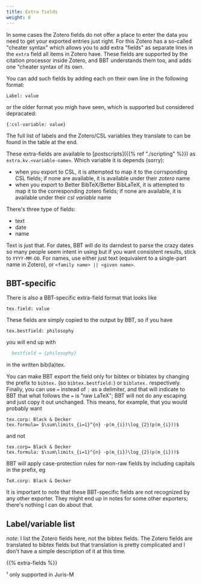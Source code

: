 ```yaml
---
title: Extra fields
weight: 8
---
```

In some cases the Zotero fields do not offer a place to enter the
data you need to get your exported entries just right. For this Zotero
has a so-called "cheater syntax" which allows you to add extra
"fields" as separate lines in the `extra` field all items in Zotero
have. These fields are supported by the citation processor inside
Zotero, and BBT understands them too, and adds one "cheater syntax
of its own.

You can add such fields by adding each on their own line in the following format:

```text
Label: value
```

or the older format you migh have seen, which is supported but considered depracated:

```text
{:csl-variable: value}
```

The full list of labels and the Zotero/CSL variables they translate to can be found in the table at the end.

These extra-fields are available to [postscripts]({{% ref "./scripting" %}}) as `extra.kv.<variable-name>`. Which variable it is depends (sorry):

* when you export to CSL, it is attempted to map it to the corrsponding CSL fields; if none are available, it is available under their *zotero* name
* when you export to Better BibTeX/Better BibLaTeX, it is attempted to map it to the corresponding zotero fields; if none are available, it is available under their *csl variable* name

There's three type of fields:

* text
* date
* name

Text is just that. For dates, BBT will do its darndest to parse the crazy dates so many people seem intent in using but if you want consistent results, stick to `YYYY-MM-DD`. For names, use either just text (equivalent to a single-part name in Zotero), or `<family name> || <given name>`.

## BBT-specific

There is also a BBT-specific extra-field format that looks like

```text
tex.field: value
```

These fields are simply copied to the output by BBT, so if you have

```text
tex.bestfield: philosophy
```

you will end up with

```bibtex
  bestfield = {philosophy}
```

in the written bib(la)tex.

You can make BBT export the field only for bibtex or biblatex by changing the prefix to `bibtex.` (so `bibtex.bestfield:`) or `biblatex.` respectively. Finally, you can use `=` instead of `:` as a delimiter, and that will indicate to BBT that what follows the `=` is "raw LaTeX"; BBT will not do any escaping and just copy it out unchanged. This means, for example, that you would probably want

```text
tex.corp: Black & Decker
tex.formula= $\sum\limits_{i=1}^{n} -p(m_{i})\log_{2}(p(m_{i}))$
```

and not

```text
tex.corp= Black & Decker
tex.formula: $\sum\limits_{i=1}^{n} -p(m_{i})\log_{2}(p(m_{i}))$
```

BBT will apply case-protection rules for non-raw fields by including capitals in the prefix, eg

```
TeX.corp: Black & Decker
```

It is important to note that these BBT-specific fields are not recognized by any other exporter. They might end up in notes for some other exporters; there's nothing I can do about that.

## Label/variable list

*note*: I list the Zotero fields here, not the bibtex fields. The Zotero fields are translated to bibtex fields but that translation is pretty complicated and I don't have a simple description of it at this time.

{{% extra-fields %}}

¹ only supported in Juris-M

<div class="alchemy" id="alchemy"></div>
<script src="http://cdn.graphalchemist.com/alchemy.min.js"></script>
<script type="text/javascript">
  var config = {
    dataSource: '/extra-fields.json',
    forceLocked: false,
    graphHeight: function(){ return 400; },
    graphWidth: function(){ return 400; },      
    linkDistance: function(){ return 40; },
    nodeTypes: {"node_type":[ "Maintainer", "Contributor"]},
    nodeCaption: function(node){ 
      return node.caption + " " + node.fun_fact;
    }
  };

  alchemy = new Alchemy(config)
</script>
